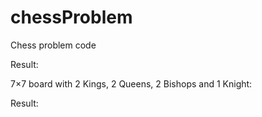 # chessProblem
Chess problem code

Result:

7×7 board with 2 Kings, 2 Queens, 2 Bishops and 1 Knight:

Result:


